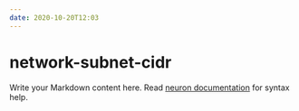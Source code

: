 ```yaml
---
date: 2020-10-20T12:03
---
```


# network-subnet-cidr

Write your Markdown content here. Read [neuron documentation](https://neuron.zettel.page/2011404.html) for syntax help.

